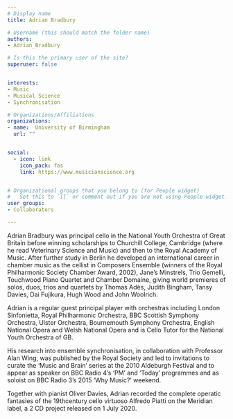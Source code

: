 ```yaml
---
# Display name
title: Adrian Bradbury

# Username (this should match the folder name)
authors:
- Adrian_Bradbury

# Is this the primary user of the site?
superuser: false


interests:
- Music
- Musical Science
- Synchronisation

# Organizations/Affiliations
organizations:
- name:  University of Birmingham
  url: ""


social:
  - icon: link
    icon_pack: fas
    link: https://www.musicianscience.org


# Organizational groups that you belong to (for People widget)
#   Set this to `[]` or comment out if you are not using People widget.
user_groups:
- Collaborators

---
```

Adrian Bradbury was principal cello in the National Youth Orchestra of Great Britain before winning scholarships to Churchill College, Cambridge (where he read Veterinary Science and Music) and then to the Royal Academy of Music. After further study in Berlin he developed an international career in chamber music as the cellist in Composers Ensemble (winners of the Royal Philharmonic Society Chamber Award, 2002), Jane’s Minstrels, Trio Gemelli, Touchwood Piano Quartet and Chamber Domaine, giving world premieres of solos, duos, trios and quartets by Thomas Adès, Judith Bingham, Tansy Davies, Dai Fujikura, Hugh Wood and John Woolrich.

Adrian is a regular guest principal player with orchestras including London Sinfonietta, Royal Philharmonic Orchestra, BBC Scottish Symphony Orchestra, Ulster Orchestra, Bournemouth Symphony Orchestra, English National Opera and Welsh National Opera and is Cello Tutor for the National Youth Orchestra of GB.

His research into ensemble synchronisation, in collaboration with Professor Alan Wing, was published by the Royal Society and led to invitations to curate the ‘Music and Brain’ series at the 2010 Aldeburgh Festival and to appear as speaker on BBC Radio 4’s ‘PM’ and ‘Today’ programmes and as soloist on BBC Radio 3’s 2015 ‘Why Music?’ weekend.

Together with pianist Oliver Davies, Adrian recorded the complete operatic fantasies of the 19thcentury cello virtuoso Alfredo Piatti on the Meridian label, a 2 CD project released on 1 July 2020.
